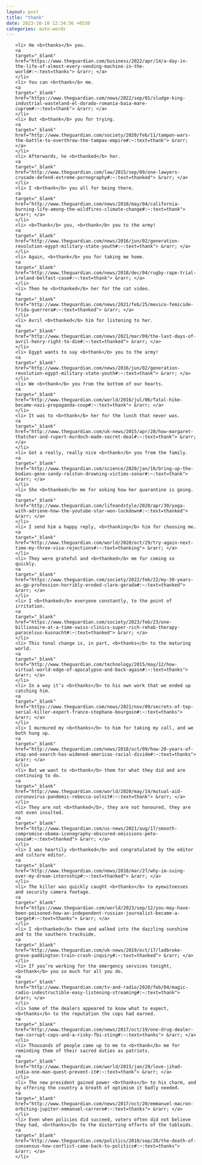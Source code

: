 ```yaml
---
layout: post
title: "thank"
date: 2023-10-10 12:34:56 +0530
categories: auto-words
---
```

<ol>

    <li> He <b>thanks</b> you.
    <a 
    target="_blank" 
    href="https://www.theguardian.com/business/2022/apr/14/a-day-in-the-life-of-almost-every-vending-machine-in-the-world#:~:text=thanks"> &rarr; </a>
    </li>
    <li> You can <b>thank</b> me.
    <a 
    target="_blank" 
    href="https://www.theguardian.com/news/2022/sep/01/sludge-king-industrial-wasteland-el-dorado-romania-baia-mare-cuprom#:~:text=thank"> &rarr; </a>
    </li>
    <li> But <b>thank</b> you for trying.
    <a 
    target="_blank" 
    href="http://www.theguardian.com/society/2020/feb/11/tampon-wars-the-battle-to-overthrow-the-tampax-empire#:~:text=thank"> &rarr; </a>
    </li>
    <li> Afterwards, he <b>thanked</b> her.
    <a 
    target="_blank" 
    href="http://www.theguardian.com/law/2015/sep/09/one-lawyers-crusade-defend-extreme-pornography#:~:text=thanked"> &rarr; </a>
    </li>
    <li> I <b>thank</b> you all for being there.
    <a 
    target="_blank" 
    href="http://www.theguardian.com/news/2018/may/04/california-burning-life-among-the-wildfires-climate-change#:~:text=thank"> &rarr; </a>
    </li>
    <li> <b>Thank</b> you, <b>thank</b> you to the army!
    <a 
    target="_blank" 
    href="http://www.theguardian.com/news/2016/jun/02/generation-revolution-egypt-military-state-youth#:~:text=thank"> &rarr; </a>
    </li>
    <li> Again, <b>thank</b> you for taking me home.
    <a 
    target="_blank" 
    href="http://www.theguardian.com/news/2018/dec/04/rugby-rape-trial-ireland-belfast-case#:~:text=thank"> &rarr; </a>
    </li>
    <li> Then he <b>thanked</b> her for the cat video.
    <a 
    target="_blank" 
    href="http://www.theguardian.com/news/2021/feb/25/mexico-femicide-frida-guerrera#:~:text=thanked"> &rarr; </a>
    </li>
    <li> Avril <b>thanked</b> him for listening to her.
    <a 
    target="_blank" 
    href="http://www.theguardian.com/news/2021/mar/09/the-last-days-of-avril-henry-right-to-die#:~:text=thanked"> &rarr; </a>
    </li>
    <li> Egypt wants to say <b>thank</b> you to the army!
    <a 
    target="_blank" 
    href="http://www.theguardian.com/news/2016/jun/02/generation-revolution-egypt-military-state-youth#:~:text=thank"> &rarr; </a>
    </li>
    <li> We <b>thank</b> you from the bottom of our hearts.
    <a 
    target="_blank" 
    href="http://www.theguardian.com/world/2016/jul/06/fatal-hike-became-nazi-propaganda-coup#:~:text=thank"> &rarr; </a>
    </li>
    <li> It was to <b>thank</b> her for the lunch that never was.
    <a 
    target="_blank" 
    href="http://www.theguardian.com/uk-news/2015/apr/28/how-margaret-thatcher-and-rupert-murdoch-made-secret-deal#:~:text=thank"> &rarr; </a>
    </li>
    <li> Got a really, really nice <b>thank</b> you from the family.
    <a 
    target="_blank" 
    href="http://www.theguardian.com/science/2020/jan/16/bring-up-the-bodies-gene-sandy-ralston-drowning-victims-sonar#:~:text=thank"> &rarr; </a>
    </li>
    <li> She <b>thanked</b> me for asking how her quarantine is going.
    <a 
    target="_blank" 
    href="http://www.theguardian.com/lifeandstyle/2020/apr/30/yoga-with-adriene-how-the-youtube-star-won-lockdown#:~:text=thanked"> &rarr; </a>
    </li>
    <li> I send him a happy reply, <b>thanking</b> him for choosing me.
    <a 
    target="_blank" 
    href="http://www.theguardian.com/world/2020/oct/29/try-again-next-time-my-three-visa-rejections#:~:text=thanking"> &rarr; </a>
    </li>
    <li> They were grateful and <b>thanked</b> me for coming so quickly.
    <a 
    target="_blank" 
    href="https://www.theguardian.com/society/2022/feb/22/my-30-years-as-gp-profession-horribly-eroded-clare-gerada#:~:text=thanked"> &rarr; </a>
    </li>
    <li> I <b>thanked</b> everyone constantly, to the point of irritation.
    <a 
    target="_blank" 
    href="https://www.theguardian.com/society/2023/feb/23/one-billionaire-at-a-time-swiss-clinics-super-rich-rehab-therapy-paracelsus-kusnacht#:~:text=thanked"> &rarr; </a>
    </li>
    <li> This tonal change is, in part, <b>thanks</b> to the maturing world.
    <a 
    target="_blank" 
    href="http://www.theguardian.com/technology/2015/may/12/how-virtual-world-edge-of-apocalypse-and-back-again#:~:text=thanks"> &rarr; </a>
    </li>
    <li> In a way it’s <b>thanks</b> to his own work that we ended up catching him.
    <a 
    target="_blank" 
    href="https://www.theguardian.com/news/2021/nov/09/secrets-of-top-serial-killer-expert-france-stephane-bourgoin#:~:text=thanks"> &rarr; </a>
    </li>
    <li> I murmured my <b>thanks</b> to him for taking my call, and we both hung up.
    <a 
    target="_blank" 
    href="http://www.theguardian.com/news/2018/oct/09/how-20-years-of-stop-and-search-has-widened-americas-racial-divide#:~:text=thanks"> &rarr; </a>
    </li>
    <li> But we want to <b>thank</b> them for what they did and are continuing to do.
    <a 
    target="_blank" 
    href="http://www.theguardian.com/world/2020/may/14/mutual-aid-coronavirus-pandemic-rebecca-solnit#:~:text=thank"> &rarr; </a>
    </li>
    <li> They are not <b>thanked</b>, they are not honoured, they are not even insulted.
    <a 
    target="_blank" 
    href="http://www.theguardian.com/us-news/2021/aug/17/smooth-compromise-obama-iconography-obscured-omissions-pete-souza#:~:text=thanked"> &rarr; </a>
    </li>
    <li> I was heartily <b>thanked</b> and congratulated by the editor and culture editor.
    <a 
    target="_blank" 
    href="http://www.theguardian.com/news/2018/mar/27/why-im-suing-over-my-dream-internship#:~:text=thanked"> &rarr; </a>
    </li>
    <li> The killer was quickly caught <b>thanks</b> to eyewitnesses and security camera footage.
    <a 
    target="_blank" 
    href="https://www.theguardian.com/world/2023/sep/12/you-may-have-been-poisoned-how-an-independent-russian-journalist-became-a-target#:~:text=thanks"> &rarr; </a>
    </li>
    <li> I <b>thanked</b> them and walked into the dazzling sunshine and to the southern trackside.
    <a 
    target="_blank" 
    href="http://www.theguardian.com/uk-news/2019/oct/17/ladbroke-grove-paddington-train-crash-inquiry#:~:text=thanked"> &rarr; </a>
    </li>
    <li> If you’re working for the emergency services tonight, <b>thank</b> you so much for all you do.
    <a 
    target="_blank" 
    href="http://www.theguardian.com/tv-and-radio/2020/feb/04/magic-radio-indestructible-easy-listening-streaming#:~:text=thank"> &rarr; </a>
    </li>
    <li> Some of the dealers appeared to know what to expect, <b>thanks</b> to the reputation the cops had earned.
    <a 
    target="_blank" 
    href="http://www.theguardian.com/news/2017/oct/19/one-drug-dealer-two-corrupt-cops-and-a-risky-fbi-sting#:~:text=thanks"> &rarr; </a>
    </li>
    <li> Thousands of people came up to me to <b>thank</b> me for reminding them of their sacred duties as patriots.
    <a 
    target="_blank" 
    href="http://www.theguardian.com/world/2015/jan/29/love-jihad-india-one-man-quest-prevent-it#:~:text=thank"> &rarr; </a>
    </li>
    <li> The new president gained power <b>thanks</b> to his charm, and by offering the country a breath of optimism it badly needed.
    <a 
    target="_blank" 
    href="http://www.theguardian.com/news/2017/oct/20/emmanuel-macron-orbiting-jupiter-emmanuel-carrere#:~:text=thanks"> &rarr; </a>
    </li>
    <li> Even when policies did succeed, voters often did not believe they had, <b>thanks</b> to the distorting efforts of the tabloids.
    <a 
    target="_blank" 
    href="http://www.theguardian.com/politics/2018/sep/20/the-death-of-consensus-how-conflict-came-back-to-politics#:~:text=thanks"> &rarr; </a>
    </li>